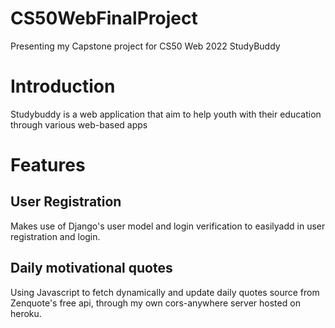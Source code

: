 # CS50WebFinalProject
Presenting my Capstone project for CS50 Web 2022 StudyBuddy

# Introduction 
Studybuddy is a web application that aim to help youth with their education through various web-based apps

# Features

## User Registration
Makes use of Django's user model and login verification to easilyadd in user registration and login.

## Daily motivational quotes

Using Javascript to fetch dynamically and update daily quotes source from Zenquote's free api, through my own cors-anywhere server hosted on heroku.


